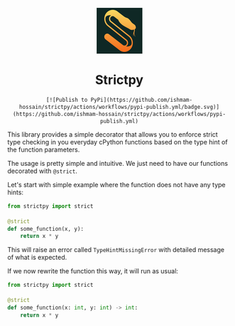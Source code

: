 <div align="center">
    <p >
      <img src="assets/strictpy_logo.png" />
    </p>
    <h1>Strictpy</h1>
    
    [![Publish to PyPi](https://github.com/ishmam-hossain/strictpy/actions/workflows/pypi-publish.yml/badge.svg)](https://github.com/ishmam-hossain/strictpy/actions/workflows/pypi-publish.yml)
</div>

This library provides a simple decorator that allows you to enforce strict type 
checking in you everyday cPython functions based on the type hint of the function parameters.

The usage is pretty simple and intuitive. We just need to have our functions
decorated with `@strict`.

Let's start with simple example where the function does not have any type hints:

```python
from strictpy import strict

@strict
def some_function(x, y):
    return x * y
```

This will raise an error called `TypeHintMissingError` with detailed message of what is expected.

If we now rewrite the function this way, it will run as usual:

```python
from strictpy import strict

@strict
def some_function(x: int, y: int) -> int:
    return x * y
```
